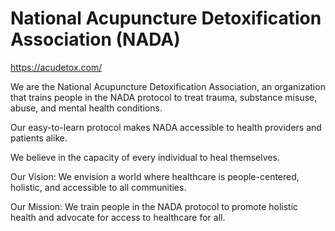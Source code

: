 <!--
source: GPT-4o
abbr: NADA
aka: acupuncture detoxification
tags: organizations
-->

# National Acupuncture Detoxification Association (NADA)

https://acudetox.com/

We are the National Acupuncture Detoxification Association, an organization that trains people in the NADA protocol to treat trauma, substance misuse, abuse, and mental health conditions.

Our easy-to-learn protocol makes NADA accessible to health providers and patients alike.

We believe in the capacity of every individual to heal themselves.

Our Vision: We envision a world where healthcare is people-centered, holistic, and accessible to all communities.

Our Mission: We train people in the NADA protocol to promote holistic health and advocate for access to healthcare for all.
